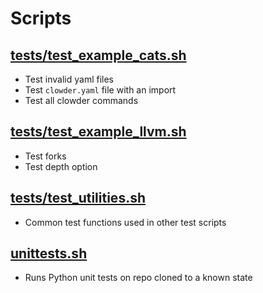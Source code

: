 # Scripts

## [tests/test_example_cats.sh](tests/test_example_cats.sh)

- Test invalid yaml files
- Test `clowder.yaml` file with an import
- Test all clowder commands

## [tests/test_example_llvm.sh](tests/test_example_llvm.sh)

- Test forks
- Test depth option

## [tests/test_utilities.sh](tests/test_utilities.sh)

- Common test functions used in other test scripts

## [unittests.sh](unittests.sh)

- Runs Python unit tests on repo cloned to a known state
